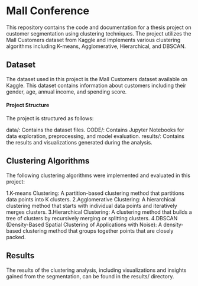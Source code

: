 # Mall Conference

This repository contains the code and documentation for a thesis project on customer segmentation using clustering techniques. The project utilizes the Mall Customers dataset from Kaggle and implements various clustering algorithms including K-means, Agglomerative, Hierarchical, and DBSCAN.

## Dataset
The dataset used in this project is the Mall Customers dataset available on Kaggle. This dataset contains information about customers including their gender, age, annual income, and spending score.

#### Project Structure
The project is structured as follows:

data/: Contains the dataset files.
CODE/: Contains Jupyter Notebooks for data exploration, preprocessing, and model evaluation.
results/: Contains the results and visualizations generated during the analysis.


## Clustering Algorithms
The following clustering algorithms were implemented and evaluated in this project:

1.K-means Clustering: A partition-based clustering method that partitions data points into K clusters.
2.Agglomerative Clustering: A hierarchical clustering method that starts with individual data points and iteratively merges clusters.
3.Hierarchical Clustering: A clustering method that builds a tree of clusters by recursively merging or splitting clusters.
4.DBSCAN (Density-Based Spatial Clustering of Applications with Noise): A density-based clustering method that groups together points that are closely packed.


## Results
The results of the clustering analysis, including visualizations and insights gained from the segmentation, can be found in the results/ directory.
